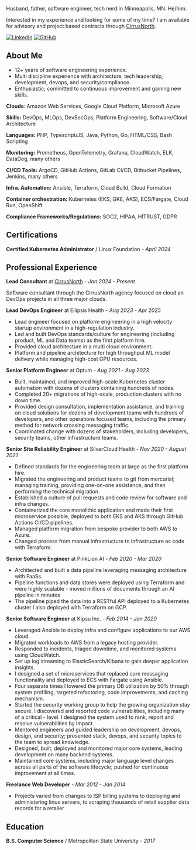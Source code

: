 Husband, father, software engineer, tech nerd in Minneapolis, MN. He/him.

Interested in my experience and looking for some of my time? I am available for advisory and project based contracts through [CirrusNorth](https://www.cirrusnorth.io/contact).

[<img alt="LinkedIn" src="https://img.shields.io/badge/linkedin-%230077B5.svg?style=for-the-badge&logo=linkedin&logoColor=white"/>][linkedin]
[<img alt="GitHub" src="https://img.shields.io/badge/github-%23121011.svg?style=for-the-badge&logo=github&logoColor=white"/>][github]

[linkedin]: https://www.linkedin.com/in/john-vandeweghe/
[github]: https://github.com/johnvandeweghe


## About Me
- 12+ years of software engineering experience.
- Multi discipline experience with architecture, tech leadership, development, devops, and security/compliance.
- Enthusiastic; committed to continuous improvement and gaining new skills.

**Clouds**: Amazon Web Services, Google Cloud Platform, Microsoft Azure

**Skills:** DevOps, MLOps, DevSecOps, Platform Engineering, Software/Cloud Architecture

**Languages:** PHP, Typescript/JS, Java, Python, Go, HTML/CSS, Bash Scripting

**Monitoring:** Prometheus, OpenTelemetry, Grafana, CloudWatch, ELK, DataDog, many others

**CI/CD Tools:** ArgoCD, GitHub Actions, GitLab CI/CD, Bitbucket Pipelines, Jenkins, many others

**Infra. Automation:** Ansible, Terraform, Cloud Build, Cloud Formation

**Container orchestration:** Kubernetes (EKS, GKE, AKS), ECS/Fargate, Cloud Run, OpenShift

**Compliance Frameworks/Regulations:** SOC2, HIPAA, HITRUST, GDPR


## Certifications

**Certified Kubernetes Administrator** / Linux Foundation - *April 2024*


## Professional Experience
**Lead Consultant** at [CirrusNorth](https://cirrusnorth.io)	- *Jan 2024 - Present*

Software consultant through the CirrusNorth agency focused on cloud an DevOps projects in all three major clouds.

**Lead DevOps Engineer** at Ellipsis Health	- *Aug 2023 - Apr 2025*

- Lead engineer focused on platform engineering in a high velocity startup environment in a high-regulation industry.
- Led and built DevOps standards/culture for engineering (including product, ML and Data teams) as the first platform hire.
- Provided cloud architecture in a multi cloud environment.
- Platform and pipeline architecture for high throughput ML model delivery while managing high-cost GPU resources.


**Senior Platform Engineer** at Optum - *Aug 2021 - Aug 2023*

- Built, maintained, and improved high-scale Kubernetes cluster automation with dozens of clusters containing hundreds of nodes.
- Completed 20+ migrations of high-scale, production clusters with no down time.
- Provided design consultation, implementation assistance, and training on cloud solutions for dozens of development teams with hundreds of developers, and other operations focused teams, including the primary method for network crossing messaging traffic.
- Coordinated change with dozens of stakeholders, including developers, security teams, other infrastructure teams.


**Senior Site Reliability Engineer** at SilverCloud Health - *Nov 2020 - August 2021*

- Defined standards for the engineering team at large as the first platform hire.
- Migrated the engineering and product teams to git from mercurial; managing training, providing one-on-one assistance, and then performing the technical migration. 
- Established a culture of pull requests and code review for software and infra changes. 
- Containerized the core monolithic application and made their first microservice possible, deployed to both EKS and AKS through GitHub Actions CI/CD pipelines.
- Managed platform migration from bespoke provider to both AWS to Azure.
- Changed process from manual infrastructure to infrastructure as code with Terraform.


**Senior Software Engineer** at PinkLion AI - *Feb 2020 - Mar 2020*

- Architected and built a data pipeline leveraging messaging architecture with FaaSs. 
- Pipeline functions and data stores were deployed using Terraform and were highly scalable - moved millions of documents through an AI pipeline in minutes
- The pipeline piped the data into a RESTful API deployed to a Kubernetes cluster I also deployed with Terraform on GCP. 


**Senior Software Engineer** at Kipsu Inc. - *Feb 2014 - Jan 2020*

- Leveraged Ansible to deploy infra and configure applications to our AWS cloud.
- Migrated workloads to AWS from a legacy hosting provider.
- Responded to incidents, triaged downtime, and monitored systems using CloudWatch.
- Set up log streaming to ElasticSearch/Kibana to gain deeper application insights.
- I designed a set of microservices that replaced core messaging functionality and deployed to ECS with Fargate using Ansible.
- Four separate times I lowered the primary DB utilization by 50% through system profiling, targeted refactoring, code improvements, and caching mechanism.
- Started the security working group to help the growing organization stay secure. I discovered and reported code vulnerabilities, including many of a critical - level. I designed the system used to rank, report and resolve vulnerabilities by impact.
- Mentored engineers and guided leadership on development, devops, design, and security; presented stack, devops, and security topics to the team to spread knowledge.
- Designed, built, deployed and monitored major core systems, leading development on many backend systems.
- Maintained core systems, including major language level changes across all parts of the software lifecycle; pushed for continuous improvement at all times.

**Freelance Web Developer** - *Mar 2012 - Jan 2014*

- Projects varied from changes to ISP billing systems to deploying and administering linux servers, to scraping thousands of retail supplier data records for a retailer

## Education

**B.S. Computer Science** / Metropolitan State University - *2017*
